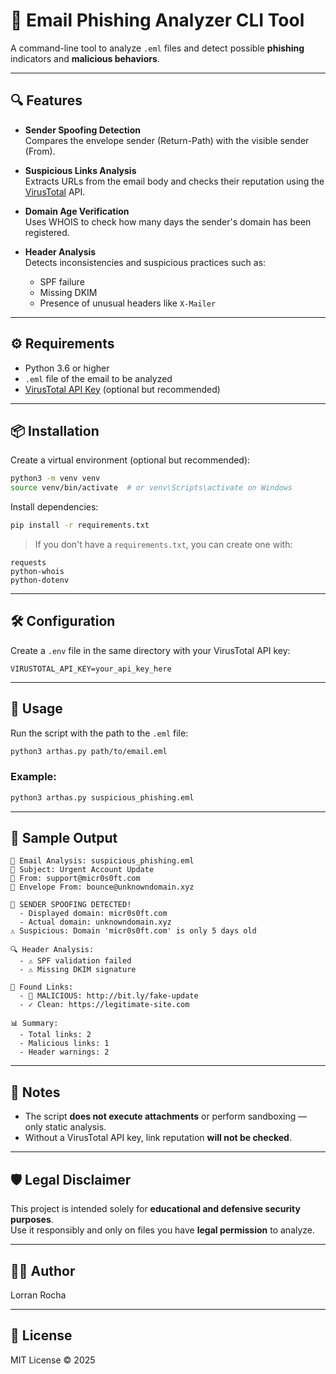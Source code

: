 
# 📧 Email Phishing Analyzer CLI Tool

A command-line tool to analyze `.eml` files and detect possible **phishing** indicators and **malicious behaviors**.

---

## 🔍 Features

- **Sender Spoofing Detection**  
  Compares the envelope sender (Return-Path) with the visible sender (From).

- **Suspicious Links Analysis**  
  Extracts URLs from the email body and checks their reputation using the [VirusTotal](https://www.virustotal.com/) API.

- **Domain Age Verification**  
  Uses WHOIS to check how many days the sender's domain has been registered.

- **Header Analysis**  
  Detects inconsistencies and suspicious practices such as:
  - SPF failure
  - Missing DKIM
  - Presence of unusual headers like `X-Mailer`

---

## ⚙️ Requirements

- Python 3.6 or higher
- `.eml` file of the email to be analyzed
- [VirusTotal API Key](https://developers.virustotal.com/reference/overview) (optional but recommended)

---

## 📦 Installation

Create a virtual environment (optional but recommended):

```bash
python3 -m venv venv
source venv/bin/activate  # or venv\Scripts\activate on Windows
```

Install dependencies:

```bash
pip install -r requirements.txt
```

> If you don't have a `requirements.txt`, you can create one with:

```text
requests
python-whois
python-dotenv
```

---

## 🛠️ Configuration

Create a `.env` file in the same directory with your VirusTotal API key:

```dotenv
VIRUSTOTAL_API_KEY=your_api_key_here
```

---

## 🚀 Usage

Run the script with the path to the `.eml` file:

```bash
python3 arthas.py path/to/email.eml
```

### Example:

```bash
python3 arthas.py suspicious_phishing.eml
```

---

## 📄 Sample Output

```
📧 Email Analysis: suspicious_phishing.eml
📌 Subject: Urgent Account Update
👤 From: support@micr0s0ft.com
📮 Envelope From: bounce@unknowndomain.xyz

🚨 SENDER SPOOFING DETECTED!
  - Displayed domain: micr0s0ft.com
  - Actual domain: unknowndomain.xyz
⚠️ Suspicious: Domain 'micr0s0ft.com' is only 5 days old

🔍 Header Analysis:
  - ⚠️ SPF validation failed
  - ⚠️ Missing DKIM signature

🔗 Found Links:
  - 🚨 MALICIOUS: http://bit.ly/fake-update
  - ✓ Clean: https://legitimate-site.com

📊 Summary:
  - Total links: 2
  - Malicious links: 1
  - Header warnings: 2
```

---

## 📌 Notes

- The script **does not execute attachments** or perform sandboxing — only static analysis.
- Without a VirusTotal API key, link reputation **will not be checked**.

---

## 🛡️ Legal Disclaimer

This project is intended solely for **educational and defensive security purposes**.  
Use it responsibly and only on files you have **legal permission** to analyze.

---

## 👨‍💻 Author

Lorran Rocha

---

## 📃 License

MIT License © 2025
